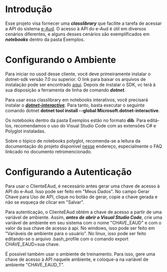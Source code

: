 # Introdução

Esse projeto visa fornecer uma ***classlibrary*** que facilite a tarefa de acessar a API do sistema [e-Aud](https://eaud.cgu.gov.br). O acesso à API do e-Aud é útil em diversos cenários diferentes, e alguns desses cenários são exemplificados em ***notebooks*** dentro da pasta Exemplos. 

# Configurando o Ambiente

Para iniciar no usod desse cliente, você deve primeiramente instalar o dotnet-sdk versão 7.0 ou superior. O link para baixar os arquivos de instalação pode ser encontrado [aqui](https://dotnet.microsoft.com/en-us/download). Depois de instalar o SDK, vc terá à sua disposição a ferramenta de linha de comando ***dotnet***. 

Para usar essa classlibrary em notebooks interativos, você precisará instalar o [***dotnet-interactive***](https://www.nuget.org/packages/Microsoft.dotnet-interactive). Para tanto, basta executar o seguinte comando dotnet **dotnet tool install --global Microsoft.dotnet-interactive**.

Os notebooks dentro da pasta Exemplos estão no formato **dib**. Para editá-los, recomendamos o uso do Visual Studio Code com as extensões C# e Polyglot instaladas.

Sobre o tópico de notebooks polyglot, recomenda-se a leitura da documentação do projeto disponível [nesse](https://github.com/dotnet/interactive/tree/main/docs) endereço, especialmente o FAQ linkcado no documento retromencionado.

# Configurando a Autenticação

Para usar o ClienteEAud, é necessário antes gerar uma chave de acesso à API do e-Aud. Isso pode ser feito em "Meus Dados". No campo Gerar Chave para Uso de API, clique no botão de gerar, copie a chave gerada e não se esqueça de clicar em "Salvar".

Para autenticação, o ClienteEAud  obtém a chave de acesso a partir de uma variável de ambiente. Assim, ***antes de abrir o Visual Studio Code***, crie uma variável de ambiente em seu sistema com o nome "CHAVE_EAUD" e com o valor da sua chave de acesso à api. No windows, isso pode ser feito em "Variáveis de ambiente para o usuário". No linux, isso pode ser feito editando-se o arquivo .bash_profile com o comando export CHAVE_EAUD=sua chave.

É possível também usar o ambiente de treinamento. Para isso, gere uma chave de acesso à API naquele ambiente, e coloque-a na variável de ambiente "CHAVE_EAUD_T".

